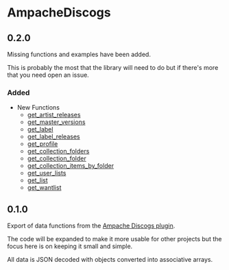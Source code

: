 # AmpacheDiscogs

## 0.2.0

Missing functions and examples have been added.

This is probably the most that the library will need to do but if there's more that you need open an issue.

### Added

* New Functions
  * [get_artist_releases](https://www.discogs.com/developers/#page:database,header:database-artist-releases-get)
  * [get_master_versions](https://www.discogs.com/developers/#page:database,header:database-master-release-versions-get)
  * [get_label](https://www.discogs.com/developers/#page:database,header:database-label-get)
  * [get_label_releases](https://www.discogs.com/developers/#page:database,header:database-all-label-releases-get)
  * [get_profile](https://www.discogs.com/developers/#page:user-identity,header:user-identity-profile-get)
  * [get_collection_folders](https://www.discogs.com/developers/#page:user-collection,header:user-collection-collection-get)
  * [get_collection_folder](https://www.discogs.com/developers/#page:user-collection,header:user-collection-collection-folder-get)
  * [get_collection_items_by_folder](https://www.discogs.com/developers/#page:user-collection,header:user-collection-collection-items-by-folder-get)
  * [get_user_lists](https://www.discogs.com/developers/index.html#page:user-lists,header:user-lists-user-lists)
  * [get_list](https://www.discogs.com/developers/index.html#page:user-lists,header:user-lists-list)
  * [get_wantlist](https://www.discogs.com/developers/#page:user-wantlist,header:user-wantlist-wantlist)

## 0.1.0

Export of data functions from the [Ampache Discogs plugin](https://github.com/ampache/ampache/blob/develop/src/Plugin/AmpacheDiscogs.php).

The code will be expanded to make it more usable for other projects but the focus here is on keeping it small and simple.

All data is JSON decoded with objects converted into associative arrays.
